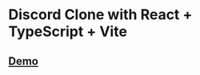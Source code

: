 # Discord Clone with React + TypeScript + Vite
## [Demo](https://discord-clone-react-ts-vite.vercel.app/)